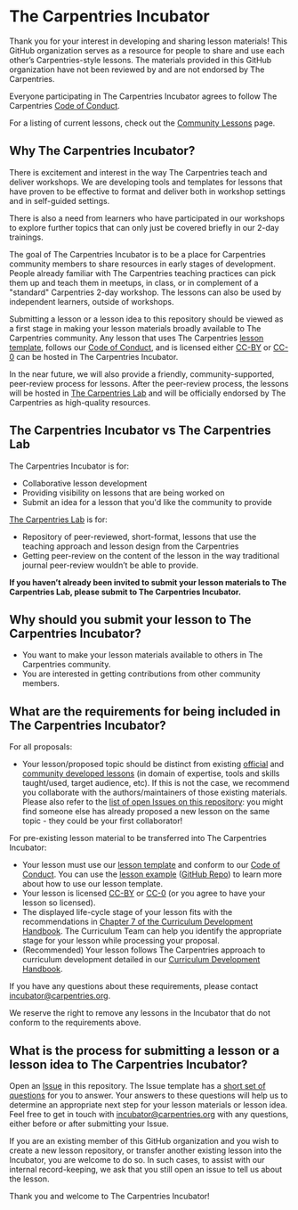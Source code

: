 # The Carpentries Incubator

Thank you for your interest in developing and sharing lesson materials! This GitHub organization serves as a resource for people to share and use each other’s Carpentries-style lessons. The materials provided in this GitHub organization have not been reviewed by and are not endorsed by The Carpentries.

Everyone participating in The Carpentries Incubator agrees to follow The Carpentries [Code of Conduct][coc].

For a listing of current lessons, check out the [Community Lessons](https://carpentries.org/community-lessons) page.

## Why The Carpentries Incubator?

There is excitement and interest in the way The Carpentries teach and deliver workshops. We are developing tools and templates for lessons that have proven to be effective to format and deliver both in workshop settings and in self-guided settings.

There is also a need from learners who have participated in our workshops to explore further topics that can only just be covered briefly in our 2-day trainings.

The goal of The Carpentries Incubator is to be a place for Carpentries community members to share resources in early stages of development. People already familiar with The Carpentries teaching practices can pick them up and teach them in meetups, in class, or in complement of a "standard" Carpentries 2-day workshop. The lessons can also be used by independent learners, outside of workshops.

Submitting a lesson or a lesson idea to this repository should be viewed as a first stage in making your lesson materials broadly available to The Carpentries community. Any lesson that uses The Carpentries [lesson template][lesson-template], follows our [Code of Conduct][coc], and is licensed either [CC-BY][cc-by] or [CC-0][cc-0] can be hosted in The Carpentries Incubator.

In the near future, we will also provide a friendly, community-supported, peer-review process for lessons. After the peer-review process, the lessons will be hosted in [The Carpentries Lab][carpentries-lab] and will be officially endorsed by The Carpentries as high-quality resources.

## The Carpentries Incubator vs The Carpentries Lab
The Carpentries Incubator is for:
* Collaborative lesson development
* Providing visibility on lessons that are being worked on
* Submit an idea for a lesson that you'd like the community to provide

[The Carpentries Lab][carpentries-lab] is for:
* Repository of peer-reviewed, short-format, lessons that use the teaching approach and lesson design from the Carpentries
* Getting peer-review on the content of the lesson in the way traditional journal peer-review wouldn’t be able to provide.

**If you haven’t already been invited to submit your lesson materials to The Carpentries Lab, please submit to The Carpentries Incubator.**

## Why should you submit your lesson to The Carpentries Incubator?

* You want to make your lesson materials available to others in The Carpentries community.
* You are interested in getting contributions from other community members.

## What are the requirements for being included in The Carpentries Incubator?

For all proposals:
* Your lesson/proposed topic should be distinct from existing [official][curricula-official] and [community developed lessons][curricula-community] (in domain of expertise, tools and skills taught/used, target audience, etc). If this is not the case, we recommend you collaborate with the authors/maintainers of those existing materials. Please also refer to the [list of open Issues on this repository][issues]: you might find someone else has already proposed a new lesson on the same topic - they could be your first collaborator!

For pre-existing lesson material to be transferred into The Carpentries Incubator:
* Your lesson must use our [lesson template][lesson-template] and conform to our [Code of Conduct][coc]. You can use the [lesson example][lesson-example] ([GitHub Repo][lesson-example-repo]) to learn more about how to use our lesson template.
* Your lesson is licensed [CC-BY][cc-by] or [CC-0][cc-0] (or you agree to have your lesson so licensed).
* The displayed life-cycle stage of your lesson fits with the recommendations in [Chapter 7 of the Curriculum Development Handbook][cdh-lifecycle]. The Curriculum Team can help you identify the appropriate stage for your lesson while processing your proposal.
* (Recommended) Your lesson follows The Carpentries approach to curriculum development detailed in our [Curriculum Development Handbook][cdh].

If you have any questions about these requirements, please contact incubator@carpentries.org.

We reserve the right to remove any lessons in the Incubator that do not conform to the requirements above.

## What is the process for submitting a lesson or a lesson idea to The Carpentries Incubator?

Open an [Issue][issues] in this repository. The Issue template has a [short set of questions][issue-template] for you to answer. Your answers to these questions will help us to determine an appropriate next step for your lesson materials or lesson idea. Feel free to get in touch with incubator@carpentries.org with any questions, either before or after submitting your Issue.

If you are an existing member of this GitHub organization and you wish to create a new lesson repository, or transfer another existing lesson into the Incubator, you are welcome to do so. In such cases, to assist with our internal record-keeping, we ask that you still open an issue to tell us about the lesson.

Thank you and welcome to The Carpentries Incubator!


[cc-0]: https://creativecommons.org/share-your-work/public-domain/cc0/
[cc-by]: https://creativecommons.org/licenses/by/4.0/
[cdh]: https://cdh.carpentries.org/
[cdh-lifecycle]: https://cdh.carpentries.org/the-lesson-life-cycle.html#overview-and-definitions
[carpentries-lab]: https://github.com/carpentries-lab/reviews/
[coc]: https://docs.carpentries.org/topic_folders/policies/code-of-conduct.html#code-of-conduct-summary-view
[curricula-community]: https://carpentries.org/community-lessons/
[curricula-official]: https://carpentries.org/workshops-curricula/
[issues]: https://github.com/carpentries-incubator/proposals/issues
[issue-template]: https://github.com/carpentries-incubator/proposals/blob/master/.github/ISSUE_TEMPLATE/lesson_proposal.yml
[lesson-example]: https://carpentries.github.io/lesson-example/
[lesson-example-repo]: https://github.com/carpentries/lesson-example/
[lesson-template]: https://github.com/carpentries/styles
